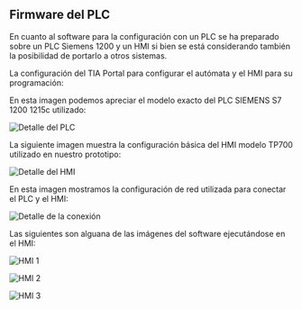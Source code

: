 ## Firmware del PLC

En cuanto al software para la configuración con un PLC se ha preparado sobre un PLC Siemens 1200 y un HMI si bien se está considerando también la posibilidad de portarlo a otros sistemas.

La configuración del TIA Portal para configurar el autómata y el HMI para su programación:

En esta imagen podemos apreciar el modelo exacto del PLC SIEMENS S7 1200 1215c utilizado:

![Detalle del PLC](https://gitlab.com/reespirator/reespirator2020/-/raw/master/images/firmware/Reespirator2020-PLC.jpg "Detalle del PLC")

La siguiente imagen muestra la configuración básica del HMI modelo TP700 utilizado en nuestro prototipo:

![Detalle del HMI](https://gitlab.com/reespirator/reespirator2020/-/raw/master/images/firmware/Reespirator2020-HMI.jpg "Detalle del PLC")

En esta imagen mostramos la configuración de red utilizada para conectar el PLC y el HMI:

![Detalle de la conexión](https://gitlab.com/reespirator/reespirator2020/-/raw/master/images/firmware/Reespirator2020-connect.jpg "Detalle de las conexiones entre el autómata y el HMI")

Las siguientes son alguana de las imágenes del software ejecutándose en el HMI:

![HMI 1](https://gitlab.com/reespirator/reespirator2020/-/raw/master/images/hmi/Simatic-HMI-1.png "HMI 1")

![HMI 2](https://gitlab.com/reespirator/reespirator2020/-/raw/master/images/hmi/Simatic-HMI-2.png "HMI 2")

![HMI 3](https://gitlab.com/reespirator/reespirator2020/-/raw/master/images/hmi/Simatic-HMI-3.jpg "HMI 3")